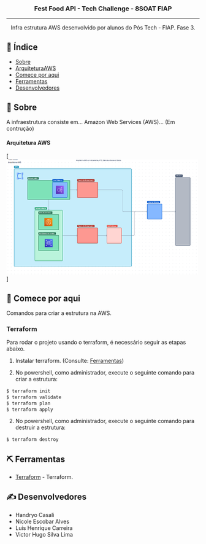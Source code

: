 

<h3 align="center">Fest Food API - Tech Challenge - 8SOAT FIAP</h3>

---

<p align="center"> Infra estrutura AWS desenvolvido por alunos do Pós Tech - FIAP. Fase 3.
    <br> 
</p>

## 📝 Índice

- [Sobre](#about)
- [ArquiteturaAWS](#arquitetura_AWS)
- [Comece por aqui](#getting_started)
- [Ferramentas](#built_using)
- [Desenvolvedores](#authors)

## 🧐 Sobre <a name = "about"></a>

A infraestrutura consiste em... Amazon Web Services (AWS)... (Em contrução)

#### Arquitetura AWS <a name = "arquitetura_AWS"></a>

[<img src="images/AWS_Infra.PNG" width="500" height="300"/>]

## 🏁 Comece por aqui <a name = "getting_started"></a>

Comandos para criar a estrutura na AWS.

### Terraform
Para rodar o projeto usando o terraform, é necessário seguir as etapas abaixo.

1. Instalar terraform. (Consulte: [Ferramentas](#built_using))

2. No powershell, como administrador, execute o seguinte comando para criar a estrutura:
```
$ terraform init
$ terraform validate
$ terraform plan
$ terraform apply
```
2. No powershell, como administrador, execute o seguinte comando para destruir a estrutura:
```
$ terraform destroy
```

## ⛏️ Ferramentas <a name = "built_using"></a>

- [Terraform](https://www.terraform.io//) - Terraform.

## ✍️ Desenvolvedores <a name = "authors"></a>

- Handryo Casali
- Nicole Escobar Alves
- Luis Henrique Carreira
- Victor Hugo Silva Lima

